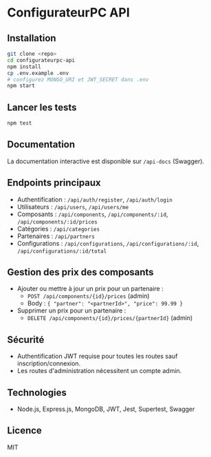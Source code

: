 # ConfigurateurPC API

## Installation

```bash
git clone <repo>
cd configurateurpc-api
npm install
cp .env.example .env
# configurez MONGO_URI et JWT_SECRET dans .env
npm start
```

## Lancer les tests

```bash
npm test
```

## Documentation

La documentation interactive est disponible sur `/api-docs` (Swagger).

## Endpoints principaux

- Authentification : `/api/auth/register`, `/api/auth/login`
- Utilisateurs : `/api/users`, `/api/users/me`
- Composants : `/api/components`, `/api/components/:id`, `/api/components/:id/prices`
- Catégories : `/api/categories`
- Partenaires : `/api/partners`
- Configurations : `/api/configurations`, `/api/configurations/:id`, `/api/configurations/:id/total`

## Gestion des prix des composants

- Ajouter ou mettre à jour un prix pour un partenaire :
  - `POST /api/components/{id}/prices` (admin)
  - Body : `{ "partner": "<partnerId>", "price": 99.99 }`
- Supprimer un prix pour un partenaire :
  - `DELETE /api/components/{id}/prices/{partnerId}` (admin)

## Sécurité

- Authentification JWT requise pour toutes les routes sauf inscription/connexion.
- Les routes d'administration nécessitent un compte admin.

## Technologies

- Node.js, Express.js, MongoDB, JWT, Jest, Supertest, Swagger

## Licence

MIT